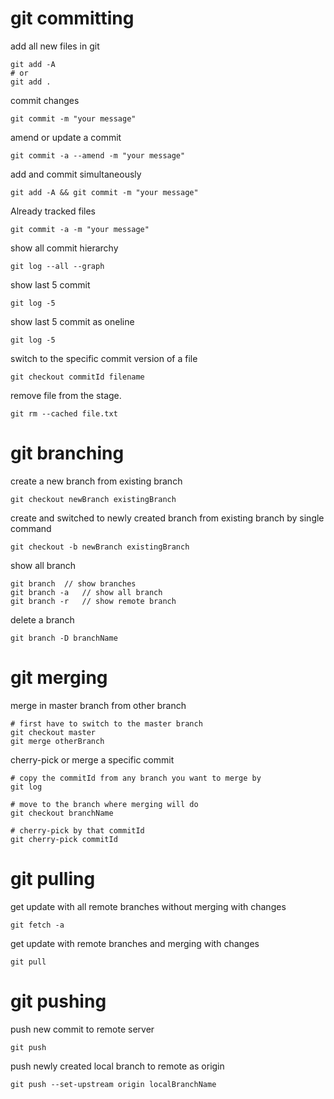 # git committing 

add all new files in git 
```
git add -A
# or 
git add .
```
commit changes 
```
git commit -m "your message"
```
amend or update a commit
```
git commit -a --amend -m "your message"
```

add and commit simultaneously
```
git add -A && git commit -m "your message"
```

Already tracked files
```
git commit -a -m "your message"
```
show all commit hierarchy 
```
git log --all --graph
```
show last 5 commit
```
git log -5
```
show last 5 commit as oneline 
```
git log -5
```

switch to the specific commit version of a file 
```
git checkout commitId filename
```

remove file from the stage.
```
git rm --cached file.txt
```

# git branching

create a new branch from existing branch
````
git checkout newBranch existingBranch
````
create and switched to newly created branch from existing branch by single command
```
git checkout -b newBranch existingBranch
```

show all branch
```
git branch	// show branches 
git branch -a	// show all branch
git branch -r	// show remote branch
```

delete a branch 
```
git branch -D branchName
```

# git merging
merge in master branch from other branch
```
# first have to switch to the master branch 
git checkout master
git merge otherBranch
```

cherry-pick or merge a specific commit
````
# copy the commitId from any branch you want to merge by 
git log

# move to the branch where merging will do
git checkout branchName

# cherry-pick by that commitId
git cherry-pick commitId
````

# git pulling
get update with all remote branches without merging with changes 
````
git fetch -a 
````

get update with remote branches and merging with changes
````
git pull
````

# git pushing 
push new commit to remote server
````
git push
````

push newly created local branch to remote as origin
````
git push --set-upstream origin localBranchName
````
